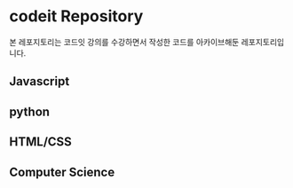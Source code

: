 # codeit Repository
본 레포지토리는 코드잇 강의를 수강하면서 작성한 코드를 아카이브해둔 레포지토리입니다. 

## Javascript 

## python 

## HTML/CSS

## Computer Science
